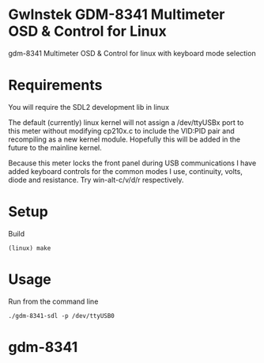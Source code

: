# GwInstek GDM-8341 Multimeter OSD & Control for Linux
gdm-8341 Multimeter OSD & Control for linux with keyboard mode selection

# Requirements

You will require the SDL2 development lib in linux

The default (currently) linux kernel will not assign a /dev/ttyUSBx port
to this meter without modifying cp210x.c to include the VID:PID pair
and recompiling as a new kernel module.  Hopefully this will be added
in the future to the mainline kernel.

Because this meter locks the front panel during USB communications I have added keyboard controls for the common modes I use,  continuity, volts, diode and resistance.  Try win-alt-c/v/d/r respectively.

# Setup

Build	 

	(linux) make
	
# Usage
	
   
Run from the command line

	./gdm-8341-sdl -p /dev/ttyUSB0







# gdm-8341
